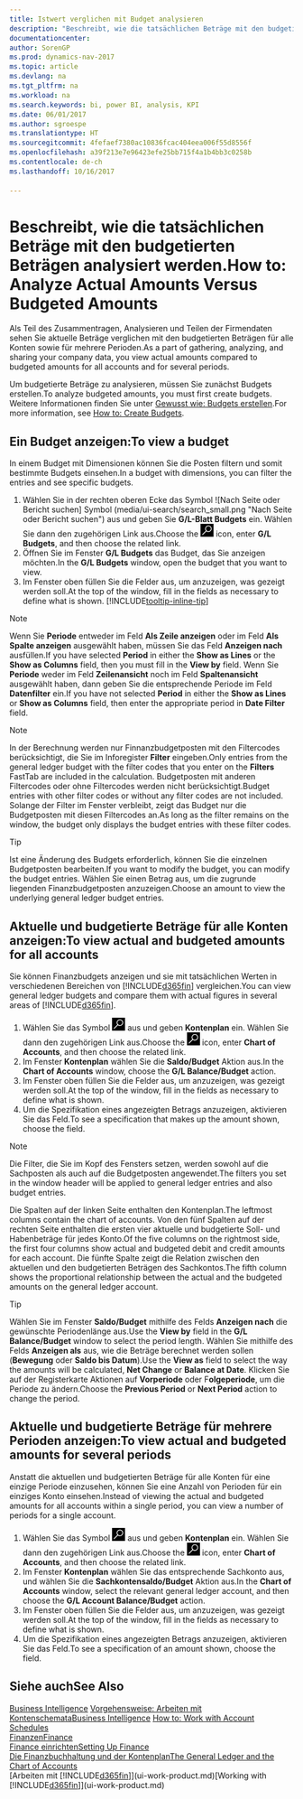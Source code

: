 ```yaml
---
title: Istwert verglichen mit Budget analysieren
description: "Beschreibt, wie die tatsächlichen Beträge mit den budgetierten Beträgen analysiert werden."
documentationcenter: 
author: SorenGP
ms.prod: dynamics-nav-2017
ms.topic: article
ms.devlang: na
ms.tgt_pltfrm: na
ms.workload: na
ms.search.keywords: bi, power BI, analysis, KPI
ms.date: 06/01/2017
ms.author: sgroespe
ms.translationtype: HT
ms.sourcegitcommit: 4fefaef7380ac10836fcac404eea006f55d8556f
ms.openlocfilehash: a39f213e7e96423efe25bb715f4a1b4bb3c0258b
ms.contentlocale: de-ch
ms.lasthandoff: 10/16/2017

---
```

# <a name="how-to-analyze-actual-amounts-versus-budgeted-amounts"></a><span data-ttu-id="22512-103">Beschreibt, wie die tatsächlichen Beträge mit den budgetierten Beträgen analysiert werden.</span><span class="sxs-lookup"><span data-stu-id="22512-103">How to: Analyze Actual Amounts Versus Budgeted Amounts</span></span>
<span data-ttu-id="22512-104">Als Teil des Zusammentragen, Analysieren und Teilen der Firmendaten sehen Sie aktuelle Beträge verglichen mit den budgetierten Beträgen für alle Konten sowie für mehrere Perioden.</span><span class="sxs-lookup"><span data-stu-id="22512-104">As a part of gathering, analyzing, and sharing your company data, you view actual amounts compared to budgeted amounts for all accounts and for several periods.</span></span>

<span data-ttu-id="22512-105">Um budgetierte Beträge zu analysieren, müssen Sie zunächst Budgets erstellen.</span><span class="sxs-lookup"><span data-stu-id="22512-105">To analyze budgeted amounts, you must first create budgets.</span></span> <span data-ttu-id="22512-106">Weitere Informationen finden Sie unter [Gewusst wie: Budgets erstellen](finance-how-create-budgets.md).</span><span class="sxs-lookup"><span data-stu-id="22512-106">For more information, see [How to: Create Budgets](finance-how-create-budgets.md).</span></span>

## <a name="to-view-a-budget"></a><span data-ttu-id="22512-107">Ein Budget anzeigen:</span><span class="sxs-lookup"><span data-stu-id="22512-107">To view a budget</span></span>
<span data-ttu-id="22512-108">In einem Budget mit Dimensionen können Sie die Posten filtern und somit bestimmte Budgets einsehen.</span><span class="sxs-lookup"><span data-stu-id="22512-108">In a budget with dimensions, you can filter the entries and see specific budgets.</span></span>

1. <span data-ttu-id="22512-109">Wählen Sie in der rechten oberen Ecke das Symbol ![Nach Seite oder Bericht suchen] Symbol (media/ui-search/search_small.png "Nach Seite oder Bericht suchen") aus und geben Sie **G/L-Blatt Budgets** ein. Wählen Sie dann den zugehörigen Link aus.</span><span class="sxs-lookup"><span data-stu-id="22512-109">Choose the ![Search for Page or Report](media/ui-search/search_small.png "Search for Page or Report icon") icon, enter **G/L Budgets**, and then choose the related link.</span></span>
2. <span data-ttu-id="22512-110">Öffnen Sie im Fenster **G/L Budgets** das Budget, das Sie anzeigen möchten.</span><span class="sxs-lookup"><span data-stu-id="22512-110">In the **G/L Budgets** window, open the budget that you want to view.</span></span>  
3. <span data-ttu-id="22512-111">Im Fenster oben füllen Sie die Felder aus, um anzuzeigen, was gezeigt werden soll.</span><span class="sxs-lookup"><span data-stu-id="22512-111">At the top of the window, fill in the fields as necessary to define what is shown.</span></span> [!INCLUDE[tooltip-inline-tip](includes/tooltip-inline-tip_md.md)]

> [!NOTE]  
>   <span data-ttu-id="22512-112">Wenn Sie **Periode** entweder im Feld **Als Zeile anzeigen** oder im Feld **Als Spalte anzeigen** ausgewählt haben, müssen Sie das Feld **Anzeigen nach** ausfüllen.</span><span class="sxs-lookup"><span data-stu-id="22512-112">If you have selected **Period** in either the **Show as Lines** or the **Show as Columns** field, then you must fill in the **View by** field.</span></span> <span data-ttu-id="22512-113">Wenn Sie  **Periode** weder im Feld **Zeilenansicht** noch im Feld **Spaltenansicht** ausgewählt haben, dann geben Sie die entsprechende Periode im Feld **Datenfilter** ein.</span><span class="sxs-lookup"><span data-stu-id="22512-113">If you have not selected **Period** in either the **Show as Lines** or **Show as Columns** field, then enter the appropriate period in **Date Filter** field.</span></span>  

> [!NOTE]  
>   <span data-ttu-id="22512-114">In der Berechnung werden nur Finnanzbudgetposten mit den Filtercodes berücksichtigt, die Sie im Inforegister **Filter** eingeben.</span><span class="sxs-lookup"><span data-stu-id="22512-114">Only entries from the general ledger budget with the filter codes that you enter on the **Filters** FastTab are included in the calculation.</span></span> <span data-ttu-id="22512-115">Budgetposten mit anderen Filtercodes oder ohne Filtercodes werden nicht berücksichtigt.</span><span class="sxs-lookup"><span data-stu-id="22512-115">Budget entries with other filter codes or without any filter codes are not included.</span></span> <span data-ttu-id="22512-116">Solange der Filter im Fenster verbleibt, zeigt das Budget nur die Budgetposten mit diesen Filtercodes an.</span><span class="sxs-lookup"><span data-stu-id="22512-116">As long as the filter remains on the window, the budget only displays the budget entries with these filter codes.</span></span>  

> [!TIP]  
>   <span data-ttu-id="22512-117">Ist eine Änderung des Budgets erforderlich, können Sie die einzelnen Budgetposten bearbeiten.</span><span class="sxs-lookup"><span data-stu-id="22512-117">If you want to modify the budget, you can modify the budget entries.</span></span> <span data-ttu-id="22512-118">Wählen Sie einen Betrag aus, um die zugrunde liegenden Finanzbudgetposten anzuzeigen.</span><span class="sxs-lookup"><span data-stu-id="22512-118">Choose an amount to view the underlying general ledger budget entries.</span></span>

## <a name="to-view-actual-and-budgeted-amounts-for-all-accounts"></a><span data-ttu-id="22512-119">Aktuelle und budgetierte Beträge für alle Konten anzeigen:</span><span class="sxs-lookup"><span data-stu-id="22512-119">To view actual and budgeted amounts for all accounts</span></span>  
<span data-ttu-id="22512-120">Sie können Finanzbudgets anzeigen und sie mit tatsächlichen Werten in verschiedenen Bereichen von [!INCLUDE[d365fin](includes/d365fin_md.md)] vergleichen.</span><span class="sxs-lookup"><span data-stu-id="22512-120">You can view general ledger budgets and compare them with actual figures in several areas of [!INCLUDE[d365fin](includes/d365fin_md.md)].</span></span>

1. <span data-ttu-id="22512-121">Wählen Sie das Symbol ![Nach Seite oder Bericht suchen](media/ui-search/search_small.png "Nach Seite oder Bericht suchen") aus und geben **Kontenplan** ein. Wählen Sie dann den zugehörigen Link aus.</span><span class="sxs-lookup"><span data-stu-id="22512-121">Choose the ![Search for Page or Report](media/ui-search/search_small.png "Search for Page or Report icon") icon, enter **Chart of Accounts**, and then choose the related link.</span></span>  
2. <span data-ttu-id="22512-122">Im Fenster **Kontenplan** wählen Sie die **Saldo/Budget** Aktion aus.</span><span class="sxs-lookup"><span data-stu-id="22512-122">In the **Chart of Accounts** window, choose the **G/L Balance/Budget** action.</span></span>
3. <span data-ttu-id="22512-123">Im Fenster oben füllen Sie die Felder aus, um anzuzeigen, was gezeigt werden soll.</span><span class="sxs-lookup"><span data-stu-id="22512-123">At the top of the window, fill in the fields as necessary to define what is shown.</span></span>  
4. <span data-ttu-id="22512-124">Um die Spezifikation eines angezeigten Betrags anzuzeigen, aktivieren Sie das Feld.</span><span class="sxs-lookup"><span data-stu-id="22512-124">To see a specification that makes up the amount shown, choose the field.</span></span>  

> [!NOTE]  
>   <span data-ttu-id="22512-125">Die Filter, die Sie im Kopf des Fensters setzen, werden sowohl auf die Sachposten als auch auf die Budgetposten angewendet.</span><span class="sxs-lookup"><span data-stu-id="22512-125">The filters you set in the window header will be applied to general ledger entries and also budget entries.</span></span>

<span data-ttu-id="22512-126">Die Spalten auf der linken Seite enthalten den Kontenplan.</span><span class="sxs-lookup"><span data-stu-id="22512-126">The leftmost columns contain the chart of accounts.</span></span> <span data-ttu-id="22512-127">Von den fünf Spalten auf der rechten Seite enthalten die ersten vier aktuelle und budgetierte Soll- und Habenbeträge für jedes Konto.</span><span class="sxs-lookup"><span data-stu-id="22512-127">Of the five columns on the rightmost side, the first four columns show actual and budgeted debit and credit amounts for each account.</span></span> <span data-ttu-id="22512-128">Die fünfte Spalte zeigt die Relation zwischen den aktuellen und den budgetierten Beträgen des Sachkontos.</span><span class="sxs-lookup"><span data-stu-id="22512-128">The fifth column shows the proportional relationship between the actual and the budgeted amounts on the general ledger account.</span></span>  

> [!TIP]  
>   <span data-ttu-id="22512-129">Wählen Sie im Fenster **Saldo/Budget** mithilfe des Felds **Anzeigen nach** die gewünschte Periodenlänge aus.</span><span class="sxs-lookup"><span data-stu-id="22512-129">Use the **View by** field in the **G/L Balance/Budget** window to select the period length.</span></span> <span data-ttu-id="22512-130">Wählen Sie mithilfe des Felds **Anzeigen als** aus, wie die Beträge berechnet werden sollen (**Bewegung** oder **Saldo bis Datum**).</span><span class="sxs-lookup"><span data-stu-id="22512-130">Use the **View as** field to select the way the amounts will be calculated, **Net Change** or **Balance at Date**.</span></span> <span data-ttu-id="22512-131">Klicken Sie auf der Registerkarte Aktionen auf **Vorperiode** oder F**olgeperiode**, um die Periode zu ändern.</span><span class="sxs-lookup"><span data-stu-id="22512-131">Choose the **Previous Period** or **Next Period** action to change the period.</span></span>  

## <a name="to-view-actual-and-budgeted-amounts-for-several-periods"></a><span data-ttu-id="22512-132">Aktuelle und budgetierte Beträge für mehrere Perioden anzeigen:</span><span class="sxs-lookup"><span data-stu-id="22512-132">To view actual and budgeted amounts for several periods</span></span>  
<span data-ttu-id="22512-133">Anstatt die aktuellen und budgetierten Beträge für alle Konten für eine einzige Periode einzusehen, können Sie eine Anzahl von Perioden für ein einziges Konto einsehen.</span><span class="sxs-lookup"><span data-stu-id="22512-133">Instead of viewing the actual and budgeted amounts for all accounts within a single period, you can view a number of periods for a single account.</span></span>  

1. <span data-ttu-id="22512-134">Wählen Sie das Symbol ![Nach Seite oder Bericht suchen](media/ui-search/search_small.png "Nach Seite oder Bericht suchen") aus und geben **Kontenplan** ein. Wählen Sie dann den zugehörigen Link aus.</span><span class="sxs-lookup"><span data-stu-id="22512-134">Choose the ![Search for Page or Report](media/ui-search/search_small.png "Search for Page or Report icon") icon, enter **Chart of Accounts**, and then choose the related link.</span></span>  
2. <span data-ttu-id="22512-135">Im Fenster **Kontenplan** wählen Sie das entsprechende Sachkonto aus, und wählen Sie die **Sachkontensaldo/Budget** Aktion aus.</span><span class="sxs-lookup"><span data-stu-id="22512-135">In the **Chart of Accounts** window, select the relevant general ledger account, and then choose the **G/L Account Balance/Budget** action.</span></span>  
3. <span data-ttu-id="22512-136">Im Fenster oben füllen Sie die Felder aus, um anzuzeigen, was gezeigt werden soll.</span><span class="sxs-lookup"><span data-stu-id="22512-136">At the top of the window, fill in the fields as necessary to define what is shown.</span></span>   
4. <span data-ttu-id="22512-137">Um die Spezifikation eines angezeigten Betrags anzuzeigen, aktivieren Sie das Feld.</span><span class="sxs-lookup"><span data-stu-id="22512-137">To see a specification of an amount shown, choose the field.</span></span>  

## <a name="see-also"></a><span data-ttu-id="22512-138">Siehe auch</span><span class="sxs-lookup"><span data-stu-id="22512-138">See Also</span></span>
<span data-ttu-id="22512-139">[Business Intelligence](bi.md)
[Vorgehensweise: Arbeiten mit Kontenschemata](bi-how-work-account-schedule.md)</span><span class="sxs-lookup"><span data-stu-id="22512-139">[Business Intelligence](bi.md)
[How to: Work with Account Schedules](bi-how-work-account-schedule.md)</span></span>  
[<span data-ttu-id="22512-140">Finanzen</span><span class="sxs-lookup"><span data-stu-id="22512-140">Finance</span></span>](finance.md)  
[<span data-ttu-id="22512-141">Finance einrichten</span><span class="sxs-lookup"><span data-stu-id="22512-141">Setting Up Finance</span></span>](finance-setup-finance.md)  
[<span data-ttu-id="22512-142">Die Finanzbuchhaltung und der Kontenplan</span><span class="sxs-lookup"><span data-stu-id="22512-142">The General Ledger and the Chart of Accounts</span></span>](finance-general-ledger.md)  
<span data-ttu-id="22512-143">[Arbeiten mit [!INCLUDE[d365fin](includes/d365fin_md.md)]](ui-work-product.md)</span><span class="sxs-lookup"><span data-stu-id="22512-143">[Working with [!INCLUDE[d365fin](includes/d365fin_md.md)]](ui-work-product.md)</span></span>  

